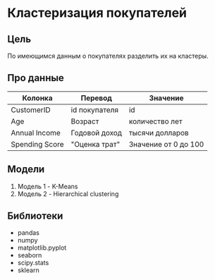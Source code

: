# Кластеризация покупателей

## Цель

По имеющимся данным о покупателях разделить их на кластеры.

## Про данные

| Колонка         | Перевод       | Значение             |
|-----------------|---------------|----------------------|
| CustomerID      | id покупателя | id                   |
| Age             | Возраст       | количество лет       |
| Annual Income   | Годовой доход | тысячи долларов      |
| Spending Score  | "Оценка трат" | Значение от 0 до 100 |


## Модели 

1. Модель 1 - K-Means
2. Модель 2 - Hierarchical clustering


## Библиотеки

* pandas 
* numpy 
* matplotlib.pyplot
* seaborn
* scipy.stats
* sklearn